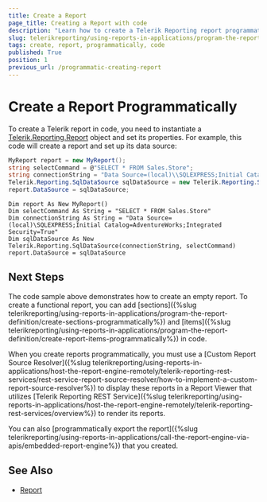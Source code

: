 ```yaml
---
title: Create a Report
page_title: Creating a Report with code
description: "Learn how to create a Telerik Reporting report programmatically, by instantiating a Telerik.Reporting.Report object and setting its properties."
slug: telerikreporting/using-reports-in-applications/program-the-report-definition/create-report-programmatically
tags: create, report, programmatically, code
published: True
position: 1
previous_url: /programmatic-creating-report
---
```


# Create a Report Programmatically

To create a Telerik report in code, you need to instantiate a [Telerik.Reporting.Report](/reporting/api/Telerik.Reporting.Report) object and set its properties. For example, this code will create a report and set up its data source:
    
````C#
MyReport report = new MyReport();
string selectCommand = @"SELECT * FROM Sales.Store";
string connectionString = "Data Source=(local)\\SQLEXPRESS;Initial Catalog=AdventureWorks;Integrated Security=True";
Telerik.Reporting.SqlDataSource sqlDataSource = new Telerik.Reporting.SqlDataSource(connectionString, selectCommand);
report.DataSource = sqlDataSource;
````
````VB.NET
Dim report As New MyReport()
Dim selectCommand As String = "SELECT * FROM Sales.Store"
Dim connectionString As String = "Data Source=(local)\SQLEXPRESS;Initial Catalog=AdventureWorks;Integrated Security=True"
Dim sqlDataSource As New Telerik.Reporting.SqlDataSource(connectionString, selectCommand)
report.DataSource = sqlDataSource
````

## Next Steps

The code sample above demonstrates how to create an empty report. To create a functional report, you can add [sections]({%slug telerikreporting/using-reports-in-applications/program-the-report-definition/create-sections-programmatically%}) and [items]({%slug telerikreporting/using-reports-in-applications/program-the-report-definition/create-report-items-programmatically%}) in code.

When you create reports programmatically, you must use a [Custom Report Source Resolver]({%slug telerikreporting/using-reports-in-applications/host-the-report-engine-remotely/telerik-reporting-rest-services/rest-service-report-source-resolver/how-to-implement-a-custom-report-source-resolver%}) to display these reports in a Report Viewer that utilizes [Telerik Reporting REST Service]({%slug telerikreporting/using-reports-in-applications/host-the-report-engine-remotely/telerik-reporting-rest-services/overview%}) to render its reports.

You can also [programmatically export the report]({%slug telerikreporting/using-reports-in-applications/call-the-report-engine-via-apis/embedded-report-engine%}) that you created.

## See Also
 
* [Report](/reporting/api/Telerik.Reporting.Report)

